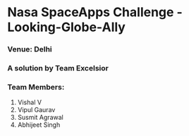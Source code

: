 # Nasa SpaceApps Challenge - Looking-Globe-Ally
### Venue: Delhi
### A solution by Team Excelsior
### Team Members:
1. Vishal V
2. Vipul Gaurav
3. Susmit Agrawal
4. Abhijeet Singh
